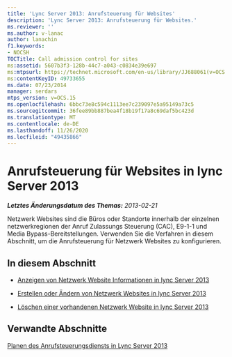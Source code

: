 ```yaml
---
title: 'Lync Server 2013: Anrufsteuerung für Websites'
description: 'Lync Server 2013: Anrufsteuerung für Websites.'
ms.reviewer: ''
ms.author: v-lanac
author: lanachin
f1.keywords:
- NOCSH
TOCTitle: Call admission control for sites
ms:assetid: 5607b3f3-128b-44c7-a043-c0834e39e697
ms:mtpsurl: https://technet.microsoft.com/en-us/library/JJ688061(v=OCS.15)
ms:contentKeyID: 49733655
ms.date: 07/23/2014
manager: serdars
mtps_version: v=OCS.15
ms.openlocfilehash: 6bbc73e8c594c1113ee7c239097e5a95149a73c5
ms.sourcegitcommit: 36fee89bb887bea4f18b19f17a8c69daf5bc423d
ms.translationtype: MT
ms.contentlocale: de-DE
ms.lasthandoff: 11/26/2020
ms.locfileid: "49435866"
---
```

# <a name="call-admission-control-for-sites-in-lync-server-2013"></a>Anrufsteuerung für Websites in lync Server 2013

<div data-xmlns="http://www.w3.org/1999/xhtml">

<div class="topic" data-xmlns="http://www.w3.org/1999/xhtml" data-msxsl="urn:schemas-microsoft-com:xslt" data-cs="https://msdn.microsoft.com/">

<div data-asp="https://msdn2.microsoft.com/asp">



</div>

<div id="mainSection">

<div id="mainBody">

<span> </span>

_**Letztes Änderungsdatum des Themas:** 2013-02-21_

Netzwerk Websites sind die Büros oder Standorte innerhalb der einzelnen netzwerkregionen der Anruf Zulassungs Steuerung (CAC), E9-1-1 und Media Bypass-Bereitstellungen. Verwenden Sie die Verfahren in diesem Abschnitt, um die Anrufsteuerung für Netzwerk Websites zu konfigurieren.

<div>

## <a name="in-this-section"></a>In diesem Abschnitt

  - [Anzeigen von Netzwerk Website Informationen in lync Server 2013](lync-server-2013-viewing-network-site-information.md)

  - [Erstellen oder Ändern von Netzwerk Websites in lync Server 2013](lync-server-2013-creating-or-modifying-network-sites.md)

  - [Löschen einer vorhandenen Netzwerk Website in lync Server 2013](lync-server-2013-deleting-an-existing-network-site.md)

</div>

<div>

## <a name="related-sections"></a>Verwandte Abschnitte

[Planen des Anrufsteuerungsdiensts in Lync Server 2013](lync-server-2013-planning-for-call-admission-control.md)

</div>

</div>

<span> </span>

</div>

</div>

</div>

